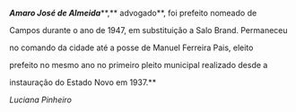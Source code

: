 

***Amaro José de Almeida*****,** advogado**, foi prefeito nomeado de

Campos durante o ano de 1947, em substituição a Salo Brand. Permaneceu

no comando da cidade até a posse de Manuel Ferreira Pais, eleito

prefeito no mesmo ano no primeiro pleito municipal realizado desde a

instauração do Estado Novo em 1937.**



*Luciana Pinheiro*



